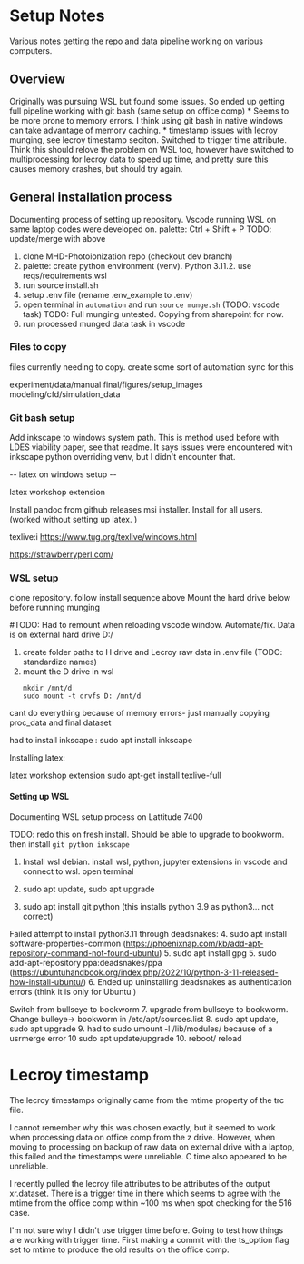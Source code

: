 # Setup Notes

Various notes getting the repo and data pipeline working on various computers. 

## Overview

Originally was pursuing WSL but found some issues. So ended up getting full pipeline working with git bash (same setup on office comp)
    * Seems to be more prone to memory errors. I think using git bash in native windows can take advantage of memory caching. 
    * timestamp issues with lecroy munging, see lecroy timestamp seciton. Switched to trigger time attribute. Think this should relove the problem on WSL too, however have switched to multiprocessing for lecroy data to speed up time, and pretty sure this causes memory crashes, but should try again. 

## General installation process

Documenting process of setting up repository. Vscode running WSL on same laptop codes were developed on. 
palette: Ctrl + Shift + P
TODO: update/merge with above

1. clone MHD-Photoionization repo (checkout dev branch)
2. palette: create python environment (venv). Python 3.11.2.  use reqs/requirements.wsl
3. run source install.sh
4. setup .env file (rename .env_example to .env)
5. open terminal in `automation` and run `source munge.sh` (TODO: vscode task)
    TODO: Full munging untested. Copying from sharepoint for now. 
6. run processed munged data task in vscode

### Files to copy

files currently needing to copy. create some sort of automation sync for this

experiment/data/manual
final/figures/setup_images
modeling/cfd/simulation_data

### Git bash setup

Add inkscape to windows system path. This is method used before with LDES viability paper, see that readme. It says issues were encountered with inkscape python overriding venv, but I didn't encounter that. 

-- latex on windows setup --

latex workshop extension

Install pandoc from github releases msi installer. Install for all users. (worked without setting up latex. )

texlive:i https://www.tug.org/texlive/windows.html


https://strawberryperl.com/

### WSL setup 

clone repository. 
follow install sequence above
Mount the hard drive below before running munging 


#TODO: Had to remount when reloading vscode window. Automate/fix. 
Data is on external hard drive D:/

1. create folder paths to H drive and Lecroy raw data in .env file (TODO: standardize names)
2. mount the D drive in wsl
    ```
    mkdir /mnt/d
    sudo mount -t drvfs D: /mnt/d
    ```


cant do everything because of memory errors- just manually copying proc_data and final dataset

had to install inkscape : sudo apt install inkscape

Installing latex: 

latex workshop extension 
sudo apt-get install texlive-full 


#### Setting up WSL
Documenting WSL setup process on Lattitude 7400

TODO: redo this on fresh install. Should be able to upgrade to bookworm. then install `git python inkscape`

1. Install wsl debian. install wsl, python, jupyter extensions in vscode and connect to wsl. open terminal
2. sudo apt update, sudo apt upgrade

3. sudo apt install git python (this installs python 3.9 as python3... not correct)

Failed attempt to install python3.11 through deadsnakes:
4. sudo apt install software-properties-common (https://phoenixnap.com/kb/add-apt-repository-command-not-found-ubuntu)
5. sudo apt install gpg
5. sudo add-apt-repository ppa:deadsnakes/ppa (https://ubuntuhandbook.org/index.php/2022/10/python-3-11-released-how-install-ubuntu/)
6. Ended up uninstalling deadsnakes as authentication errors (think it is only for Ubuntu )

Switch from bullseye to bookworm
7. upgrade from bullseye to bookworm. Change bulleye-> bookworm in /etc/apt/sources.list
8. sudo apt update, sudo apt upgrade
9. had to sudo umount -l /lib/modules/ because of a usrmerge error
10 sudo apt update/upgrade
10. reboot/ reload


# Lecroy timestamp 

The lecroy timestamps originally came from the mtime property of the trc file. 

I cannot remember why this was chosen exactly, but it seemed to work when processing data on office comp from the z drive. However, when moving to processing on backup of raw data on external drive with a laptop, this failed and the timestamps were unreliable. C time also appeared to be unreliable. 

I recently pulled the lecroy file attributes to be attributes of the output xr.dataset. There is a trigger time in there which seems to agree with the mtime from the office comp within ~100 ms when spot checking for the 516 case. 

I'm not sure why I didn't use trigger time before. Going to test how things are working with trigger time. First making a commit with the ts_option flag set to mtime to produce the old results on the office comp. 
